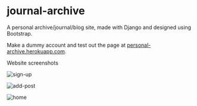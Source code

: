 # journal-archive
A personal archive/journal/blog site, made with Django and designed using Bootstrap.

Make a dummy account and test out the page at [personal-archive.herokuapp.com](personal-archive.herokuapp.com).

Website screenshots

![sign-up](https://i.ibb.co/3fyKK7c/signup.png)

![add-post](https://i.ibb.co/QvBntJQ/insertpost.png)

![home](https://i.ibb.co/tQFVzSH/home.png)
